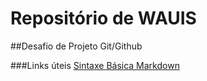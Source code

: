 # Repositório de WAUIS

##Desafio de Projeto Git/Github

###Links úteis
[Sintaxe Básica Markdown](https://www.markdownguide.org/basic-syntax/)
